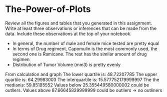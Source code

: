 # The-Power-of-Plots
Review all the figures and tables that you generated in this assignment. 
Write at least three observations or inferences that can be made from the data. 
Include these observations at the top of your notebook.

- In general, the number of male and female mice tested are pretty equal
- In terms of Drug regiment, Capomulin is the most commonly used, the second one is Ramicane.
   The rest has the similar amount of drug regimen 
- Distribution of Tumor Volume (mm3) is pretty evenly

From calculation and graph
The lower quartile is: 48.72207785
The upper quartile is: 64.29983003
The interquartile is: 15.577752179999997
The the medianis: 59.85195552 
Values below 25.355449580000002 could be outliers.
Values above 87.66645829999999 could be outliers
-> no outliners
